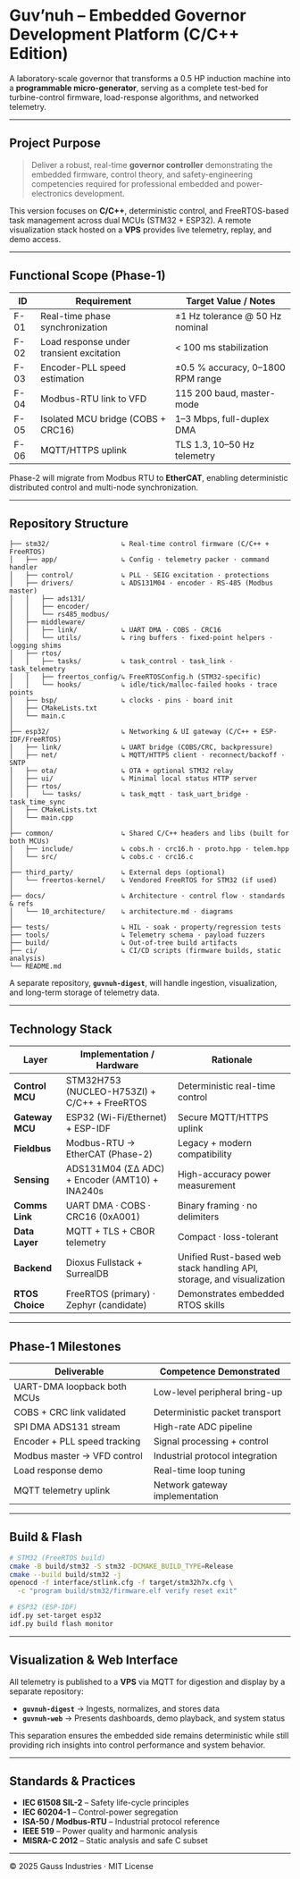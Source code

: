 # Guv’nuh – Embedded Governor Development Platform (C/C++ Edition)

A laboratory-scale governor that transforms a 0.5 HP induction machine into a **programmable micro-generator**, serving as a complete test-bed for turbine-control firmware, load-response algorithms, and networked telemetry.

---

## Project Purpose

> Deliver a robust, real-time **governor controller** demonstrating the embedded firmware, control theory, and safety-engineering competencies required for professional embedded and power-electronics development.

This version focuses on **C/C++**, deterministic control, and FreeRTOS-based task management across dual MCUs (STM32 + ESP32).
A remote visualization stack hosted on a **VPS** provides live telemetry, replay, and demo access.

---

## Functional Scope (Phase-1)

| ID   | Requirement                              | Target Value / Notes              |
| ---- | ---------------------------------------- | --------------------------------- |
| F-01 | Real-time phase synchronization          | ±1 Hz tolerance @ 50 Hz nominal   |
| F-02 | Load response under transient excitation | < 100 ms stabilization            |
| F-03 | Encoder-PLL speed estimation             | ±0.5 % accuracy, 0–1800 RPM range |
| F-04 | Modbus-RTU link to VFD                   | 115 200 baud, master-mode         |
| F-05 | Isolated MCU bridge (COBS + CRC16)       | 1–3 Mbps, full-duplex DMA         |
| F-06 | MQTT/HTTPS uplink                        | TLS 1.3, 10–50 Hz telemetry       |

Phase-2 will migrate from Modbus RTU to **EtherCAT**, enabling deterministic distributed control and multi-node synchronization.

---

## Repository Structure

```
├── stm32/                  ↳ Real-time control firmware (C/C++ + FreeRTOS)
│   ├── app/                ↳ Config · telemetry packer · command handler
│   ├── control/            ↳ PLL · SEIG excitation · protections
│   ├── drivers/            ↳ ADS131M04 · encoder · RS-485 (Modbus master)
│   │   ├── ads131/
│   │   ├── encoder/
│   │   └── rs485_modbus/
│   ├── middleware/
│   │   ├── link/           ↳ UART DMA · COBS · CRC16
│   │   └── utils/          ↳ ring buffers · fixed-point helpers · logging shims
│   ├── rtos/
│   │   ├── tasks/          ↳ task_control · task_link · task_telemetry
│   │   ├── freertos_config/↳ FreeRTOSConfig.h (STM32-specific)
│   │   └── hooks/          ↳ idle/tick/malloc-failed hooks · trace points
│   ├── bsp/                ↳ clocks · pins · board init
│   ├── CMakeLists.txt
│   └── main.c
│
├── esp32/                  ↳ Networking & UI gateway (C/C++ + ESP-IDF/FreeRTOS)
│   ├── link/               ↳ UART bridge (COBS/CRC, backpressure)
│   ├── net/                ↳ MQTT/HTTPS client · reconnect/backoff · SNTP
│   ├── ota/                ↳ OTA + optional STM32 relay
│   ├── ui/                 ↳ Minimal local status HTTP server
│   ├── rtos/
│   │   └── tasks/          ↳ task_mqtt · task_uart_bridge · task_time_sync
│   ├── CMakeLists.txt
│   └── main.cpp
│
├── common/                 ↳ Shared C/C++ headers and libs (built for both MCUs)
│   ├── include/            ↳ cobs.h · crc16.h · proto.hpp · telem.hpp
│   └── src/                ↳ cobs.c · crc16.c
│
├── third_party/            ↳ External deps (optional)
│   └── freertos-kernel/    ↳ Vendored FreeRTOS for STM32 (if used)
│
├── docs/                   ↳ Architecture · control flow · standards & refs
│   └── 10_architecture/    ↳ architecture.md · diagrams
│
├── tests/                  ↳ HIL · soak · property/regression tests
├── tools/                  ↳ Telemetry schema · payload fuzzers
├── build/                  ↳ Out-of-tree build artifacts
├── ci/                     ↳ CI/CD scripts (firmware builds, static analysis)
└── README.md
```

A separate repository, **`guvnuh-digest`**, will handle ingestion, visualization, and long-term storage of telemetry data.

---

## Technology Stack

| Layer           | Implementation / Hardware                      | Rationale                                                             |
| --------------- | ---------------------------------------------- | --------------------------------------------------------------------- |
| **Control MCU** | STM32H753 (NUCLEO-H753ZI) + C/C++ + FreeRTOS   | Deterministic real-time control                                       |
| **Gateway MCU** | ESP32 (Wi-Fi/Ethernet) + ESP-IDF               | Secure MQTT/HTTPS uplink                                              |
| **Fieldbus**    | Modbus-RTU → EtherCAT (Phase-2)                | Legacy + modern compatibility                                         |
| **Sensing**     | ADS131M04 (ΣΔ ADC) + Encoder (AMT10) + INA240s | High-accuracy power measurement                                       |
| **Comms Link**  | UART DMA · COBS · CRC16 (0xA001)               | Binary framing · no delimiters                                        |
| **Data Layer**  | MQTT + TLS + CBOR telemetry                    | Compact · loss-tolerant                                               |
| **Backend**     | Dioxus Fullstack + SurrealDB                   | Unified Rust-based web stack handling API, storage, and visualization |
| **RTOS Choice** | FreeRTOS (primary) · Zephyr (candidate)        | Demonstrates embedded RTOS skills                                     |

---

## Phase-1 Milestones

| Deliverable                  | Competence Demonstrated         |
| ---------------------------- | ------------------------------- |
| UART-DMA loopback both MCUs  | Low-level peripheral bring-up   |
| COBS + CRC link validated    | Deterministic packet transport  |
| SPI DMA ADS131 stream        | High-rate ADC pipeline          |
| Encoder + PLL speed tracking | Signal processing + control     |
| Modbus master → VFD control  | Industrial protocol integration |
| Load response demo           | Real-time loop tuning           |
| MQTT telemetry uplink        | Network gateway implementation  |

---

## Build & Flash

```bash
# STM32 (FreeRTOS build)
cmake -B build/stm32 -S stm32 -DCMAKE_BUILD_TYPE=Release
cmake --build build/stm32 -j
openocd -f interface/stlink.cfg -f target/stm32h7x.cfg \
  -c "program build/stm32/firmware.elf verify reset exit"

# ESP32 (ESP-IDF)
idf.py set-target esp32
idf.py build flash monitor
```

---

## Visualization & Web Interface

All telemetry is published to a **VPS** via MQTT for digestion and display by a separate repository:

* **`guvnuh-digest`** → Ingests, normalizes, and stores data
* **`guvnuh-web`** → Presents dashboards, demo playback, and system status

This separation ensures the embedded side remains deterministic while still providing rich insights into control performance and system behavior.

---

## Standards & Practices

* **IEC 61508 SIL-2** – Safety life-cycle principles
* **IEC 60204-1** – Control-power segregation
* **ISA-50 / Modbus-RTU** – Industrial protocol reference
* **IEEE 519** – Power quality and harmonic analysis
* **MISRA-C 2012** – Static analysis and safe C subset

---

© 2025 Gauss Industries · MIT License


